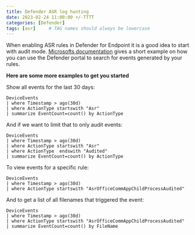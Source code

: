 ```yaml
---
title: Defender ASR log hunting
date: 2023-02-24 11:00:00 +/-TTTT
categories: [Defender]
tags: [asr]     # TAG names should always be lowercase
---
```

When enabling ASR rules in Defender for Endpoint it is a good idea to start with audit mode. [Microsofts documentation](https://learn.microsoft.com/en-us/microsoft-365/security/defender-endpoint/attack-surface-reduction?view=o365-worldwide) gives a short example on how you can use the Defender portal to search for events generated by your rules. 


**Here are some more examples to get you started**

Show all events for the last 30 days:

```code
DeviceEvents
| where Timestamp > ago(30d)
| where ActionType startswith "Asr"
| summarize EventCount=count() by ActionType
```

And if we want to limit that to only audit events:

```code
DeviceEvents
| where Timestamp > ago(30d)
| where ActionType startswith "Asr"
| where ActionType  endswith "Audited"
| summarize EventCount=count() by ActionType
```

To view events for a specific rule:

```code
DeviceEvents
| where Timestamp > ago(30d)
| where ActionType startswith "AsrOfficeCommAppChildProcessAudited"
```

And to get a list of all filenames that triggered the event:

```code
DeviceEvents
| where Timestamp > ago(30d)
| where ActionType startswith "AsrOfficeCommAppChildProcessAudited"
| summarize EventCount=count() by FileName
```